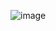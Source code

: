 ![image](https://user-images.githubusercontent.com/68781074/221351330-85231c56-0b03-49d9-9053-da1f2aa6cebb.png)
